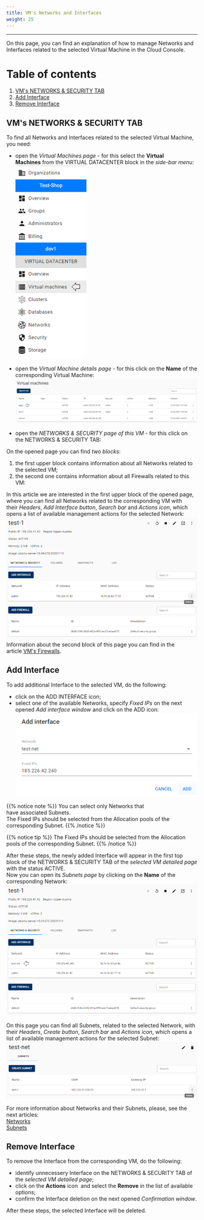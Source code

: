 ```yaml
---
title: VM's Networks and Interfaces
weight: 25
---
```

___
On this page, you can find an explanation of how to manage Networks and Interfaces related to the selected Virtual Machine in the Cloud Console.

# Table of contents
1. [VM's NETWORKS & SECURITY TAB](#vm's-networks-&-security-tab)
2. [Add Interface](#add-interface)
3. [Remove Interface](#remove-interface)

## VM's NETWORKS & SECURITY TAB
To find all Networks and Interfaces related to the selected Virtual Machine, you need:
- open the *Virtual Machines page* - for this select the **Virtual Machines** from the VIRTUAL DATACENTER block in the *side-bar menu*:
![](../../../assets/images/conn-lin/7.png?classes=border,shadow)

- open the *Virtual Machine details page* - for this click on the **Name** of the corresponding Virtual Machine:
![](../../../assets/images/conn-lin/8.png?classes=border,shadow)

- open the *NETWORKS & SECURITY page of this VM* - for this click on the NETWORKS & SECURITY TAB:

On the opened page you can find *two blocks*:
1. the first upper block contains information about all Networks related to the selected VM;
2. the second one contains information about all Firewalls related to this VM:

In this article we are interested in the first upper block of the opened page, where you can find all Networks related to the corresponding VM with their *Headers*, *Add Interface button*, *Search bar* and *Actions icon*, which opens a list of available management actions for the selected Network: 
![](../../../assets/images/networks/9.png?classes=border,shadow)    
Information about the second block of this page you can find in the article [VM's Firewalls]().

## Add Interface
To add additional Interface to the selected VM, do the following:
- click on the ADD INTERFACE icon;
- select one of the available Networks, specify *Fixed IPs* on the next opened *Add interface window* and click on the ADD icon:
![](../../../assets/images/networks/10.png?classes=border,shadow)

{{% notice note %}}
You can select only Networks that have associated Subnets.  
The Fixed IPs should be selected from the Allocation pools of the corresponding Subnet.
{{% /notice %}}

{{% notice tip %}}
The Fixed IPs should be selected from the Allocation pools of the corresponding Subnet.
{{% /notice %}}

After these steps, the newly added Interface will appear in the first top block of the NETWORKS & SECURITY TAB of the *selected VM detailed page* with the status ACTIVE.  
Now you can open its *Subnets page* by clicking on the **Name** of the corresponding Network:
![](../../../assets/images/networks/11.png?classes=border,shadow)  

On this page you can find all Subnets, related to the selected Network, with their *Headers*, *Create button*, *Search bar* and *Actions icon*, which opens a list of available management actions for the selected Subnet:
![](../../../assets/images/networks/12.png?classes=border,shadow) 
  
For more information about Networks and their Subnets, please, see the next articles:    
[Networks](https://docs.ventuscloud.eu/products/networking/networks/)    
[Subnets](https://docs.ventuscloud.eu/products/networking/subnets/)

## Remove Interface
To remove the Interface from the corresponding VM, do the following:
- identify unnecessery Interface on the NETWORKS & SECURITY TAB of the *selected VM detailed page*;
- click on the **Actions** icon  and select the **Remove** in the list of available options;
- confirm the Interface deletion on the next opened *Confirmation window*.

After these steps, the selected Interface will be deleted.
